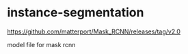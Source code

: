 # instance-segmentation

https://github.com/matterport/Mask_RCNN/releases/tag/v2.0

model file for mask rcnn 
